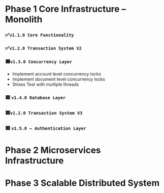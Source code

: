 # Phase 1 Core Infrastructure – Monolith
### ✅`v1.1.0 Core Functionality`
### ✅`v1.2.0 Transaction System V2`
### 🟦`v1.3.0 Concurrency Layer`
- Implement account level concurrency locks
- Implement document level concurrency locks 
- Stress Test with multiple threads
### 🟨 `v1.4.0 Database Layer`
### 🟨`v1.2.0 Transaction System V3`
### 🟨 `v1.5.0 – Authentication Layer`

# Phase 2 Microservices Infrastructure
# Phase 3 Scalable Distributed System 
